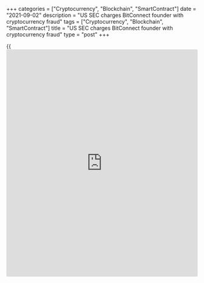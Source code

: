 +++
categories = ["Cryptocurrency", "Blockchain", "SmartContract"]
date = "2021-09-02"
description = "US SEC charges BitConnect founder with cryptocurrency fraud"
tags = ["Cryptocurrency", "Blockchain", "SmartContract"]
title = "US SEC charges BitConnect founder with cryptocurrency fraud"
type = "post"
+++

{{<iframe id="large-banner" src="https://www.bounty.group/#slide=3.0" width="100%" height="600" scrolling="no" style="border: 0px solid rgb(216, 221, 230); border-radius: 3px;">}}

NEW YORK (Reuters) - The top U.S. securities regulator on Wednesday sued
the founder of the now-defunct [cryptocurrency exchange](https://www.playgroundfx.com/blog/best-cryptocurrency-exchange/) platform
BitConnect over his alleged role in [fraud](https://www.letsplayfx.com/blog/cryptocurrency-fraud/)ulently raising about $2
billion from thousands of retail [investor](https://www.fintechee.com/tutorial-for-forex-trading/investor-mode/)s.

Expanding a civil case announced in May, the U.S. Securities and
Exchange Commission charged BitConnect founder Satish Kumbhani, an
Indian citizen, with lying about BitConnect’s ability to generate
profits, and violating registration laws meant to protect [investor](https://www.fintechee.com/tutorial-for-forex-trading/investor-mode/)s.

In a lawsuit in Manhattan federal court, the SEC also charged promoter
Glenn Arcaro and his firm Future Money Ltd with [fraud](https://www.letsplayfx.com/blog/cryptocurrency-fraud/)ulently receiving
more than $24 million in “referral commissions” and other sums as
BitConnect’s top U.S. promoter.

Arcaro pleaded guilty on Wednesday to a related criminal wire [fraud](https://www.letsplayfx.com/blog/cryptocurrency-fraud/)
conspiracy charge before U.S. Magistrate Judge Mitchell Dembin in San
Diego. His sentencing is Nov. 15.

The SEC lawsuit seeks to impose fines, recoup ill-gotten gains, and
other relief.

Founded in 2016, BitConnect created a digital token called BitConnect
Coin that could be exchanged for [bitcoin](https://www.letsplayfx.com/blog/forex-for-bitcoin/), the popular cryptocurrency.

The SEC said [investor](https://www.fintechee.com/tutorial-for-forex-trading/investor-mode/)s in a BitConnect “lending program” were told
BitConnect used a “volatility software trading bot” that could generate
returns of 40% per month, and were given fictitious returns showing
3,700% annualized gains.

But the regulator said [investor](https://www.fintechee.com/tutorial-for-forex-trading/investor-mode/)s lost much of their money after the
price of BitConnect Coin sank 92% on Jan. 16, 2018.

Prosecutors said BitConnect ran a “textbook Ponzi scheme” by paying
earlier [investor](https://www.fintechee.com/tutorial-for-forex-trading/investor-mode/)s with new [investor](https://www.fintechee.com/tutorial-for-forex-trading/investor-mode/) money.

Kumbhani, 35, has lived in Surat, India but his whereabouts are unknown,
while Arcaro, 44, lives in Los Angeles and incorporated Future Money in
Hong Kong, authorities said.

Efforts to locate Kumbhani were unsuccessful. Arcaro’s lawyer did not
respond to requests for comment.

The SEC sued five other BitConnect promoters on May 28.

It has obtained judgments requiring two promoters, Michael Noble and
Joshua Jeppesen, and Jeppesen’s fiancee to pay more than $3.5 million
and 190 [bitcoin](https://www.letsplayfx.com/blog/forex-for-bitcoin/). The other promoters have not responded to the lawsuit
or not been served.